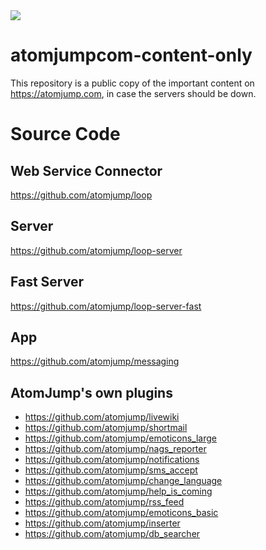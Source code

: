<img src="https://atomjump.com/images/logo80.png">

# atomjumpcom-content-only
This repository is a public copy of the important content on https://atomjump.com, 
in case the servers should be down.


# Source Code

## Web Service Connector
https://github.com/atomjump/loop

## Server
https://github.com/atomjump/loop-server

## Fast Server
https://github.com/atomjump/loop-server-fast

## App
https://github.com/atomjump/messaging


## AtomJump's own plugins


* https://github.com/atomjump/livewiki
* https://github.com/atomjump/shortmail
* https://github.com/atomjump/emoticons_large
* https://github.com/atomjump/nags_reporter
* https://github.com/atomjump/notifications
* https://github.com/atomjump/sms_accept
* https://github.com/atomjump/change_language
* https://github.com/atomjump/help_is_coming
* https://github.com/atomjump/rss_feed
* https://github.com/atomjump/emoticons_basic
* https://github.com/atomjump/inserter
* https://github.com/atomjump/db_searcher

